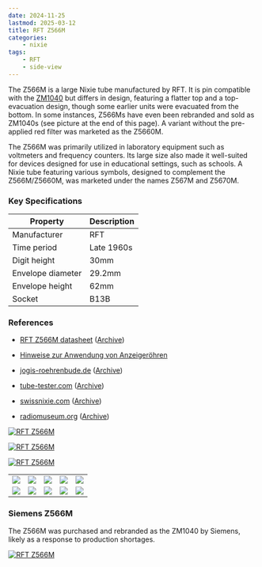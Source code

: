 ```yaml
---
date: 2024-11-25
lastmod: 2025-03-12
title: RFT Z566M
categories:
    - nixie
tags:
    - RFT
    - side-view
---
```


The Z566M is a large Nixie tube manufactured by RFT. It is pin compatible with the [ZM1040](/nixie/valvo-zm1040/) but differs in design, featuring a flatter top and a top-evacuation design, though some earlier units were evacuated from the bottom. In some instances, Z566Ms have even been rebranded and sold as ZM1040s (see picture at the end of this page). A variant without the pre-applied red filter was marketed as the Z5660M.

The Z566M was primarily utilized in laboratory equipment such as voltmeters and frequency counters. Its large size also made it well-suited for devices designed for use in educational settings, such as schools. A Nixie tube featuring various symbols, designed to complement the Z566M/Z5660M, was marketed under the names Z567M and Z5670M.

### Key Specifications

| Property          | Description |
|-------------------|-------------|
| Manufacturer      | RFT         |
| Time period       | Late 1960s  |
| Digit height      | 30mm        |
| Envelope diameter | 29.2mm      |
| Envelope height   | 62mm        |
| Socket            | B13B        |

### References

- [RFT Z566M datasheet](https://www.jogis-roehrenbude.de/Roehren-Geschichtliches/Nixie/Z560M.pdf) ([Archive](https://web.archive.org/web/20240804125247/https://www.jogis-roehrenbude.de/Roehren-Geschichtliches/Nixie/Z560M.pdf))

- [Hinweise zur Anwendung von Anzeigeröhren](/documents/hinweise-anwendung-anzeigeroehren/)

- [jogis-roehrenbude.de](https://www.jogis-roehrenbude.de/Roehren-Geschichtliches/Nixie/Z566M.htm) ([Archive](https://web.archive.org/web/20240421194602/https://www.jogis-roehrenbude.de/Roehren-Geschichtliches/Nixie/Z566M.htm))

- [tube-tester.com](https://www.tube-tester.com/sites/nixie/data/V600/Z566M/z566m.htm) ([Archive](https://web.archive.org/web/20240928090213/http://www.tube-tester.com/sites/nixie/data/V600/Z566M/z566m.htm))

- [swissnixie.com](https://www.swissnixie.com/tubes/Z566M/) ([Archive](https://web.archive.org/web/20240424051850/https://www.swissnixie.com/tubes/Z566M/))

- [radiomuseum.org](https://www.radiomuseum.org/tubes/tube_z566m.html) ([Archive](https://web.archive.org/web/20170803211050/http://www.radiomuseum.org/tubes/tube_z566m.html))


[![RFT Z566M](assets/1.jpg)](assets/1.jpg)

[![RFT Z566M](assets/2.jpg)](assets/2.jpg)

[![RFT Z566M](assets/3.jpg)](assets/3.jpg)

<table>
    <tr>
        <td>
            <a href="assets/4.jpg">
                <img src="assets/4.jpg">
            </a>
        </td>
        <td>
            <a href="assets/5.jpg">
                <img src="assets/5.jpg">
            </a>
        </td>
        <td>
            <a href="assets/6.jpg">
                <img src="assets/6.jpg">
            </a>
        </td>
         <td>
            <a href="assets/7.jpg">
                <img src="assets/7.jpg">
            </a>
        </td>
        <td>
            <a href="assets/8.jpg">
                <img src="assets/8.jpg">
            </a>
        </td>
    </tr>
    <tr>
        <td>
            <a href="assets/9.jpg">
                <img src="assets/9.jpg">
            </a>
        </td>
        <td>
            <a href="assets/10.jpg">
                <img src="assets/10.jpg">
            </a>
        </td>
        <td>
            <a href="assets/11.jpg">
                <img src="assets/11.jpg">
            </a>
        </td>
         <td>
            <a href="assets/12.jpg">
                <img src="assets/12.jpg">
            </a>
        </td>
        <td>
            <a href="assets/13.jpg">
                <img src="assets/13.jpg">
            </a>
        </td>
    </tr>
</table>

### Siemens Z566M

The Z566M was purchased and rebranded as the ZM1040 by Siemens, likely as a response to production shortages.

[![RFT Z566M](assets/14.jpg)](assets/14.jpg)